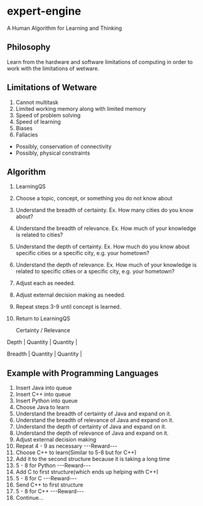 # expert-engine
A Human Algorithm for Learning and Thinking

## Philosophy
 
Learn from the hardware and software limitations of computing in order to work with the limitations of wetware.

## Limitations of Wetware
1. Cannot multitask
2. Limited working memory along with limited memory
3. Speed of problem solving
4. Speed of learning
5. Biases
6. Fallacies

* Possibly, conservation of connectivity
* Possibly, physical constraints

## Algorithm

1. LearningQS
2. Choose a topic, concept, or something you do not know about
3. Understand the breadth of certainty. Ex. How many cities do you know about?
4. Understand the breadth of relevance. Ex. How much of your knowledge is related to cities?
5. Understand the depth of certainty. Ex. How much do you know about specific cities or a specific city, e.g. your hometown?
6. Understand the depth of relevance. Ex. How much of your knowledge is related to specific cities or a specific city, e.g. your hometown?
7. Adjust each as needed.
8. Adjust external decision making as needed.
9. Repeat steps 3-9 until concept is learned.
10. Return to LearningQS

      Certainty     /    Relevance
      
Depth   |    Quantity   |    Quantity   |

Breadth  |    Quantity  |    Quantity   |


## Example with Programming Languages

1. Insert Java into queue
2. Insert C++ into queue
3. Insert Python into queue
4. Choose Java to learn
5. Understand the breadth of certainty of Java and expand on it.
6. Understand the breadth of relevance of Java and expand on it.
7. Understand the depth of certainty of Java and expand on it.
8. Understand the depth of relevance of Java and expand on it.
9. Adjust external decision making
10. Repeat 4 - 9 as necessary
---Reward---
11. Choose C++ to learn(Similar to 5-8 but for C++)
12. Add it to the second structure because it is taking a long time
13. 5 - 8 for Python
---Reward---
14. Add C to first structure(which ends up helping with C++)
15. 5 - 8 for C
---Reward---
16. Send C++ to first structure
17. 5 - 8 for C++
---Reward---
18. Continue...
